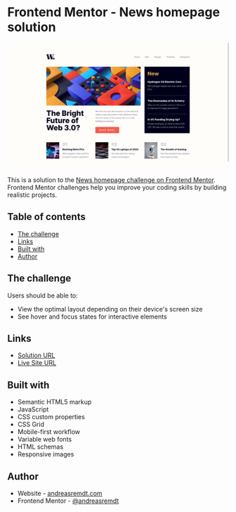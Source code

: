 # Frontend Mentor - News homepage solution

![](./screenshot.png)

This is a solution to the [News homepage challenge on Frontend Mentor](https://www.frontendmentor.io/challenges/news-homepage-H6SWTa1MFl). Frontend Mentor challenges help you improve your coding skills by building realistic projects.

## Table of contents

- [The challenge](#the-challenge)
- [Links](#links)
- [Built with](#built-with)
- [Author](#author)

## The challenge

Users should be able to:

- View the optimal layout depending on their device's screen size
- See hover and focus states for interactive elements

## Links

- [Solution URL](https://github.com/andreasremdt/fm-challenges/tree/main/news-homepage/)
- [Live Site URL](https://fm-challenges-ar.netlify.app/news-homepage/)

## Built with

- Semantic HTML5 markup
- JavaScript
- CSS custom properties
- CSS Grid
- Mobile-first workflow
- Variable web fonts
- HTML schemas
- Responsive images

## Author

- Website - [andreasremdt.com](https://andreasremdt.com)
- Frontend Mentor - [@andreasremdt](https://www.frontendmentor.io/profile/andreasremdt)
